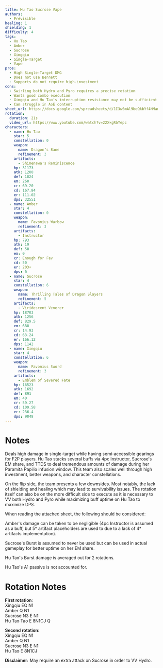 ```yaml
---
title: Hu Tao Sucrose Vape
authors:
  - Prévisible
healing: 1
shielding: 1
difficulty: 4
tags:
  - Hu Tao 
  - Amber
  - Sucrose
  - Xingqiu
  - Single-Target
  - Vape
pros:
  - High Single-Target DMG
  - Does not use Bennett 
  - Supports do not require high-investment 
cons:
  - Swirling both Hydro and Pyro requires a precise rotation
  - Wants good combo execution 
  - Xingqiu and Hu Tao's interruption resistance may not be sufficient against difficult content 
  - Can struggle in AoE content 
sheet_url: https://docs.google.com/spreadsheets/d/1I3wSmAl9beQkbYf4NManHjK-C64zQcPu/
rotation:
  duration: 21s
  video_url: https://www.youtube.com/watch?v=22XkgRbYepc
characters:
  - name: Hu Tao 
    star: 5
    constellation: 0
    weapon:
      name: Dragon's Bane
      refinement: 3
    artifacts:
      - Shimenawa's Reminiscence
    hp: 31173
    atk: 1200
    def: 1024
    em: 260
    cr: 69.20
    cd: 167.84
    er: 111.02
    dps: 32551
  - name: Amber
    star: 4
    constellation: 0
    weapon:
      name: Favonius Warbow
      refinement: 3
    artifacts:
      - Instructor
    hp: 793
    atk: 19
    def: 50
    em: 0
    cr: Enough for Fav
    cd: 50
    er: 203+ 
    dps: 0
  - name: Sucrose
    star: 4
    constellation: 6
    weapon:
      name: Thrilling Tales of Dragon Slayers
      refinement: 5
    artifacts:
      - Viridescent Venerer
    hp: 18703
    atk: 1256
    def: 829.5
    em: 680
    cr: 14.93
    cd: 63.24
    er: 166.12
    dps: 1142
  - name: Xingqiu
    star: 4
    constellation: 6
    weapon:
      name: Favonius Sword
      refinement: 3
    artifacts:
      - Emblem of Severed Fate
    hp: 16523
    atk: 1692
    def: 891
    em: 40
    cr: 59.27
    cd: 109.58
    er: 236.4
    dps: 9048
---
```


# **Notes**

Deals high damage in single-target while having semi-accessible gearings for F2P players. Hu Tao stacks several buffs via 4pc Instructor, Sucrose's EM share, and TTDS to deal tremendous amounts of damage during her Paramita Papilio infusion window. This team also scales well through high investment, better weapons, and character constellations.

On the flip side, the team presents a few downsides. Most notably, the lack of shielding and healing which may lead to survivability issues. The rotation itself can also be on the more difficult side to execute as it is necessary to VV both Hydro and Pyro while maximizing buff uptime on Hu Tao to maximize DPS.

When reading the attached sheet, the following should be considered:  

Amber's damage can be taken to be negligible (4pc Instructor is assumed as a buff, but 5* artifact placeholders are used to due to a lack of 4* artifacts implementation).  

Sucrose's Burst is assumed to never be used but can be used in actual gameplay for better uptime on her EM share.  

Hu Tao's Burst damage is averaged out for 2 rotations.  

Hu Tao's A1 passive is not accounted for.  

# **Rotation Notes**

**First rotation**:  
Xingqiu EQ N1  
Amber Q N1  
Sucrose N3 E N1  
Hu Tao Tao E 8N1CJ Q  

**Second rotation**:  
Xingqiu EQ N1  
Amber Q N1  
Sucrose N3 E N1  
Hu Tao E 8N1CJ

**Disclaimer:** May require an extra attack on Sucrose in order to VV Hydro. 

